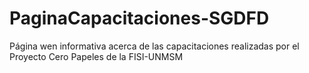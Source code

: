 # PaginaCapacitaciones-SGDFD
Página wen informativa acerca de las capacitaciones realizadas por el Proyecto Cero Papeles de la FISI-UNMSM
